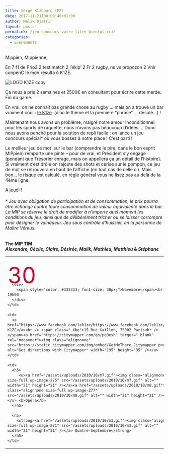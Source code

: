 ```yaml
---
title: Serge K1zbourg (MF)
date: 2017-11-21T00:08:40+01:00
author: Malik Djafri
layout: posts
permalink: /jeu-concours-votre-titre-bientot-ici/
categories:
  - Evènements
---
```

Mippien, Mippienne,

En 7 f1 de Prio2 2 test match 2 l&#8217;ékip&#8217; 2 Fr 2 rugby, ns vs propozon 2 Vnir conpenC lé moV résulta ô K1ZE.

<img class="alignleft" src="https://static.wixstatic.com/media/f4ccfb_acc5ac9cd24e4b038462bc114cd55cdc~mv2.jpg/v1/fill/w_472,h_472,al_c,q_90/f4ccfb_acc5ac9cd24e4b038462bc114cd55cdc~mv2.webp" alt="LOGO K1ZE copy" width="211" height="211" /> 

Ça nous a pris 2 semaines et 2500€ en consultant pour écrire cette merde. Fin du game.

En vrai, on ne connaît pas grande chose au rugby &#8230; mais on a trouvé un bar vraiment cool : [le K1ze](https://www.k1ze.com/)  (d&#8217;où le thème et la première &#8220;phrase&#8221; &#8230; désolé&#8230;) !

Maintenant nous avons un problème, malgré notre amour inconditionnel pour les sports de raquette, nous n&#8217;avons pas beaucoup d&#8217;idées &#8230; Donc nous avons penché pour la solution de repli facile : on lance un jeu concours spécial* où vous bossez à notre place ! C&#8217;est parti !

Le meilleur jeu de mot  sur le bar (comprendre le pire, dans le bon esprit MIPpien) remporte une pinte &#8211; pour de vrai, et Président s&#8217;y engage (pendant que Trésorier enrage, mais on appellera ça un détail de l&#8217;histoire). Si vraiment c&#8217;est drôle on rajoute des shots et cerise sur le pompon, ce jeu de mot se retrouvera en haut de l&#8217;affiche (en tout cas de celle ci). Mais bon&#8230; le risque est calculé, en règle général vous ne lisez pas au delà de la 4ème ligne.

A jeudi !

###### * Jeu avec obligation de participation et de consommation, le prix pourra être échangé contre toute consommation de valeur équivalente dans le bar. La MIP se réserve le droit de modifier à n&#8217;importe quel moment les conditions du jeu, ainsi que de délibérément tricher ou se laisser corrompre pour désigner le vainqueur. Jeu sous contrôle d&#8217;huissier, en la personne de Maître Véreux.

**The MIP TIM**  
_**Alexandre, Cécile, Claire, Désirée, Malik, Mathieu, Matthieu & Stéphane**_

<table width="659">
  <tr>
    <td>
      <div style="height: 50px; color: #cc0033; font-size: 70px; margin-top: 15px;">
        30
      </div>
      
      <div>
        <span style="color: #333333; font-size: 30px;">Novembre</span><br /> 19h00
      </div>
    </td>
    
    <td>
      <a href="https://www.facebook.com/lek1ze/https://www.facebook.com/lek1ze/">Le K1ZE</a><br /> <span class="_Xbe">15 Rue Gaillon, 75002 Paris<br /> </span><a href="https://citymapper.com/go/pq8esh" target="_blank" rel="noopener"><img class="alignnone" src="https://static.citymapper.com/img/embed/GetMeThere_Citymapper.png" alt="Get directions with Citymapper" width="195" height="35" /></a>
    </td>
    
    <td>
      <h5>
         <u><a href="/assets/uploads/2010/10/m7.gif"><img class="alignnone size-full wp-image-275" src="/assets/uploads/2010/10/m7.gif" alt="" width="21" height="21" /></a><a href="/assets/uploads/2010/10/m8.gif"><img class="alignnone size-full wp-image-277" src="/assets/uploads/2010/10/m8.gif" alt="" width="21" height="21" /></a></u> <b>Opéra</b>
      </h5>
      
      <h5>
        <strong><a href="/assets/uploads/2010/10/m3.gif"><img class="alignnone size-full wp-image-271" src="/assets/uploads/2010/10/m3.gif" alt="" width="21" height="21" /></a> Quatre-Septembre</strong>
      </h5>
    </td>
  </tr>
</table>

&nbsp;
